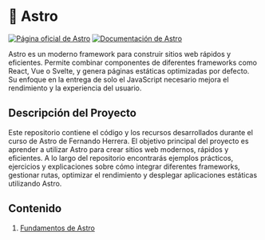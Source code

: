 # 🚀 Astro

[![Página oficial de Astro](https://img.shields.io/badge/Astro-Web-blue?logo=astro)](https://astro.build/)
[![Documentación de Astro](https://img.shields.io/badge/Documentación-Astro-blueviolet?logo=book)](https://docs.astro.build/)

Astro es un moderno framework para construir sitios web rápidos y eficientes. Permite combinar componentes de diferentes frameworks como React, Vue o Svelte, y genera páginas estáticas optimizadas por defecto. Su enfoque en la entrega de solo el JavaScript necesario mejora el rendimiento y la experiencia del usuario.

## Descripción del Proyecto

Este repositorio contiene el código y los recursos desarrollados durante el curso de Astro de Fernando Herrera. El objetivo principal del proyecto es aprender a utilizar Astro para crear sitios web modernos, rápidos y eficientes. A lo largo del repositorio encontrarás ejemplos prácticos, ejercicios y explicaciones sobre cómo integrar diferentes frameworks, gestionar rutas, optimizar el rendimiento y desplegar aplicaciones estáticas utilizando Astro.

## Contenido

1. [Fundamentos de Astro](./01-foundation)
